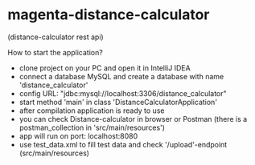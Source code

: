 # magenta-distance-calculator
(distance-calculator rest api)

How to start the application?
- clone project on your PC and open it in IntelliJ IDEA
- connect a database MySQL and create a database with name 'distance_calculator'
- config URL: "jdbc:mysql://localhost:3306/distance_calculator"
- start method 'main' in class 'DistanceCalculatorApplication'
- after compilation application is ready to use
- you can check Distance-calculator in browser or Postman (there is a postman_collection in 'src/main/resources')
- app will run on port: localhost:8080
- use test_data.xml to fill test data and check '/upload'-endpoint (src/main/resources)
